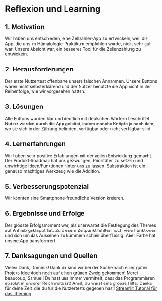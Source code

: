 # Reflexion und Learning

## 1. Motivation
Wir haben uns entschieden, eine Zellzähler-App zu entwickeln, weil die App, die uns im Hämatologie-Praktikum empfohlen wurde, nicht sehr gut war. Unsere Absicht war, ein besseres Tool für die Zellenzählung zu entwickeln.

## 2. Herausforderungen
Der erste Nutzertest offenbarte unsere falschen Annahmen. Unsere Buttons waren nicht selbsterklärend und der Nutzer benutzte die App nicht in der Reihenfolge, wie wir vorgesehen hatten.

## 3. Lösungen
Alle Buttons wurden klar und deutlich mit deutschen Wörtern beschriftet. Nutzer werden durch die App geleitet, indem manche Knöpfe je nach dem, wo sie sich in der Zählung befinden, verfügbar oder nicht verfügbar sind.

## 4. Lernerfahrungen
Wir haben sehr positive Erfahrungen mit der agilen Entwicklung gemacht. Der Produkt-Roadmap hat uns gezwungen, Prioritäten zu setzen und unwichtige Ideen/Funktionen hinter uns zu lassen. Substraktion ist ein genauso mächtiges Werkzeug wie die Addition.

## 5. Verbesserungspotenzial
Wir könnten eine Smartphone-freundliche Version kreieren.

## 6. Ergebnisse und Erfolge
Der grösste Erfolgsmoment war, als unerwartet die Festlegung des Themes auf Anhieb geklappt hat. Zu diesem Zeitpunkt fehlten noch viele Funktionen und sich um das Aussehen zu kümmern schien überflüssig. Aber Farbe hat unsere App transformiert.

## 7. Danksagungen und Quellen
Vielen Dank, Dominik! Dank dir sind wir bei der Suche nach einer guten Projekt-Idee doch noch auf einen grünen Zweig gekommen!
Merci beaucoup, Samuel! Du hast uns immer vermittelt, dass das Programmieren absolut in unserer Reichweite ist!
Amal, du warst eine grosse Hilfe. Danke für deine Zeit, die du für die Nutzertests gegeben hast!
[Streamlit Tutorial für das Theming](https://docs.streamlit.io/develop/concepts/configuration/theming)
